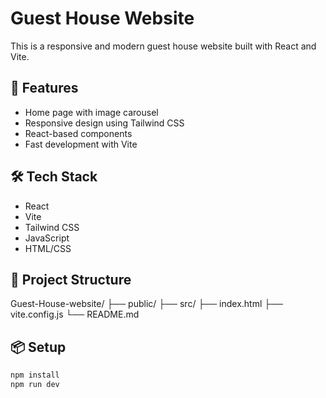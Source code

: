 # Guest House Website

This is a responsive and modern guest house website built with React and Vite.

## 🚀 Features

- Home page with image carousel
- Responsive design using Tailwind CSS
- React-based components
- Fast development with Vite

## 🛠 Tech Stack

- React
- Vite
- Tailwind CSS
- JavaScript
- HTML/CSS

## 📂 Project Structure

Guest-House-website/
├── public/
├── src/
├── index.html
├── vite.config.js
└── README.md

## 📦 Setup

```bash
npm install
npm run dev
